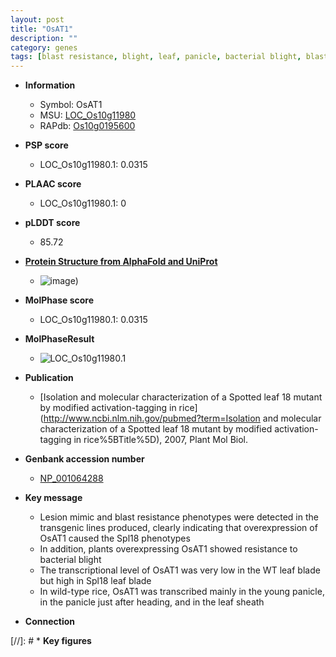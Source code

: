 ```yaml
---
layout: post
title: "OsAT1"
description: ""
category: genes
tags: [blast resistance, blight, leaf, panicle, bacterial blight, blast, sheath]
---
```


* **Information**  
    + Symbol: OsAT1  
    + MSU: [LOC_Os10g11980](http://rice.plantbiology.msu.edu/cgi-bin/ORF_infopage.cgi?orf=LOC_Os10g11980)  
    + RAPdb: [Os10g0195600](http://rapdb.dna.affrc.go.jp/viewer/gbrowse_details/irgsp1?name=Os10g0195600)  

* **PSP score**  
    + LOC_Os10g11980.1: 0.0315 

* **PLAAC score**  
    + LOC_Os10g11980.1: 0 

* **pLDDT score**
    + 85.72

* **[Protein Structure from AlphaFold and UniProt](https://www.uniprot.org/uniprotkb/Q7G4G7/entry#structure)**
    + ![image](https://ricepsp.github.io/images/Q7/AF-Q7G4G7-F1.png))

* **MolPhase score**
    + LOC_Os10g11980.1: 0.0315

* **MolPhaseResult**
    + ![LOC_Os10g11980.1](https://ricepsp.github.io/pictures/LOC_Os10g/LOC_Os10g11980.1.png)

* **Publication**  
    + [Isolation and molecular characterization of a Spotted leaf 18 mutant by modified activation-tagging in rice](http://www.ncbi.nlm.nih.gov/pubmed?term=Isolation and molecular characterization of a Spotted leaf 18 mutant by modified activation-tagging in rice%5BTitle%5D), 2007, Plant Mol Biol.

* **Genbank accession number**  
    + [NP_001064288](http://www.ncbi.nlm.nih.gov/nuccore/NP_001064288)

* **Key message**  
    + Lesion mimic and blast resistance phenotypes were detected in the transgenic lines produced, clearly indicating that overexpression of OsAT1 caused the Spl18 phenotypes
    + In addition, plants overexpressing OsAT1 showed resistance to bacterial blight
    + The transcriptional level of OsAT1 was very low in the WT leaf blade but high in Spl18 leaf blade
    + In wild-type rice, OsAT1 was transcribed mainly in the young panicle, in the panicle just after heading, and in the leaf sheath

* **Connection**  

[//]: # * **Key figures**  


